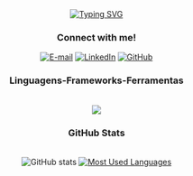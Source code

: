 
<div align="center">
  <a href="https://git.io/typing-svg">
    <img src="https://readme-typing-svg.demolab.com?font=Fira+Code&weight=500&size=22&pause=1000&color=FFA6C5&center=true&vCenter=true&random=false&width=524&lines=%E2%8A%B9+Bem-vindo+ao+meu+GitHub!+%CB%99%E1%B5%95%CB%99+%E2%8A%B9+" alt="Typing SVG">
  </a>
</div>

<div align="center">
  <h3>Connect with me!</h3>
    
  [![E-mail](https://img.shields.io/badge/-Email-000?style=for-the-badge&logoColor=FFA6C5&color:FFF)](mailto:yasmim.dias.profissional@gmail.com)
  [![LinkedIn](https://img.shields.io/badge/-LinkedIn-000?style=for-the-badge&logo=linkedin&logoColor=FFA6C5&color:FFF)](https://www.linkedin.com/in/yasmim-dias-084057355/)
  [![GitHub](https://img.shields.io/badge/-GitHub-000?style=for-the-badge&logo=linkedin&logoColor=FFA6C5&color:FFF)](https://github.com/yasmimdias1)
</div>

<h3 align="center" > Linguagens-Frameworks-Ferramentas </h3>
<br>
<div align="center" >
  <img src="https://skillicons.dev/icons?i=html,css,javascript,python,vscode,github" />
</div>



<div style="text-align: center;" align="center">
  <h3>GitHub Stats</h3>
  <br>
  <img src="https://github-readme-stats-git-masterrstaa-rickstaa.vercel.app/api?username=yasmimdias1&hide_title=true&show_icons=true&include_all_commits=false&count_private=true&line_height=25&hide=issues&bg_color=000&title_color=FFA6C5&text_color=FFF&border_radius=3&border_color=FFA6C5&icon_color=FFA6C5&theme=jolly" alt="GitHub stats">

  <a href="https://github.com/yasmimdias1/github-readme-stats">
    <img src="https://github-readme-stats-git-masterrstaa-rickstaa.vercel.app/api/top-langs/?username=yasmimdias1&line_height=10&card_width=290&layout=compact&hide_title=false&count_private=true&show_icons=true&title_color=FFA6C5&bg_color=000&text_color=8B8B8B&border_radius=4&border_color=FFA6C5&count_private=true" alt="Most Used Languages">
  </a>
</div>


